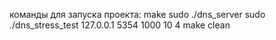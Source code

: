 команды для запуска проекта:
make
sudo ./dns_server
sudo ./dns_stress_test 127.0.0.1 5354 1000 10 4
make clean
